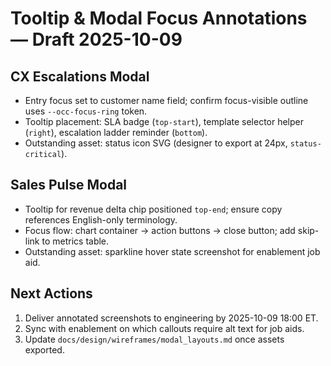 # Tooltip & Modal Focus Annotations — Draft 2025-10-09

## CX Escalations Modal

- Entry focus set to customer name field; confirm focus-visible outline uses `--occ-focus-ring` token.
- Tooltip placement: SLA badge (`top-start`), template selector helper (`right`), escalation ladder reminder (`bottom`).
- Outstanding asset: status icon SVG (designer to export at 24px, `status-critical`).

## Sales Pulse Modal

- Tooltip for revenue delta chip positioned `top-end`; ensure copy references English-only terminology.
- Focus flow: chart container → action buttons → close button; add skip-link to metrics table.
- Outstanding asset: sparkline hover state screenshot for enablement job aid.

## Next Actions

1. Deliver annotated screenshots to engineering by 2025-10-09 18:00 ET.
2. Sync with enablement on which callouts require alt text for job aids.
3. Update `docs/design/wireframes/modal_layouts.md` once assets exported.
